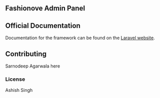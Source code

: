 ## Fashionove Admin Panel

## Official Documentation

Documentation for the framework can be found on the [Laravel website](http://laravel.com/docs).

## Contributing

Sarnodeep Agarwala here

### License

Ashish Singh
